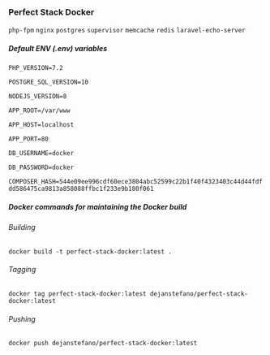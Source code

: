 ### Perfect Stack Docker

`php-fpm` `nginx` `postgres` `supervisor` `memcache` `redis` `laravel-echo-server`

##### Default ENV (.env) variables
`PHP_VERSION=7.2`

`POSTGRE_SQL_VERSION=10`

`NODEJS_VERSION=8`

`APP_ROOT=/var/www`

`APP_HOST=localhost`

`APP_PORT=80`

`DB_USERNAME=docker`

`DB_PASSWORD=docker`

`COMPOSER_HASH=544e09ee996cdf60ece3804abc52599c22b1f40f4323403c44d44fdfdd586475ca9813a858088ffbc1f233e9b180f061`

##### Docker commands for maintaining the Docker build

###### Building
`docker build -t perfect-stack-docker:latest .`

###### Tagging
`docker tag perfect-stack-docker:latest dejanstefano/perfect-stack-docker:latest`

###### Pushing
`docker push dejanstefano/perfect-stack-docker:latest`
